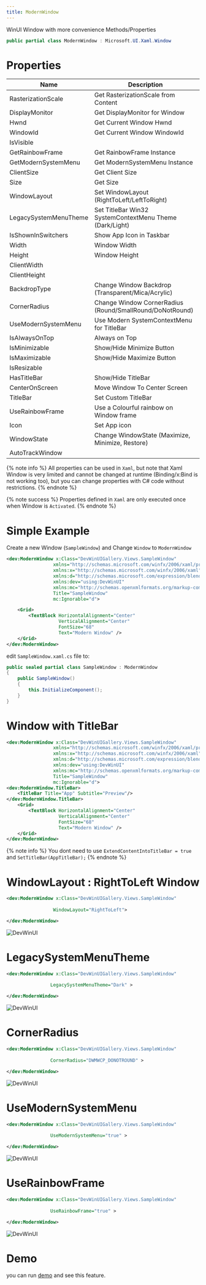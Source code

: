 ```yaml
---
title: ModernWindow
---
```


WinUI Window with more convenience Methods/Properties

```cs
public partial class ModernWindow : Microsoft.UI.Xaml.Window
```

# Properties

|Name|Description|
|-|-|
|RasterizationScale|Get RasterizationScale from Content|
|DisplayMonitor|Get DisplayMonitor for Window|
|Hwnd|Get Current Window Hwnd|
|WindowId|Get Current Window WindowId|
|IsVisible||
|GetRainbowFrame|Get RainbowFrame Instance|
|GetModernSystemMenu|Get ModernSystemMenu Instance|
|ClientSize|Get Client Size|
|Size|Get Size|
|WindowLayout|Set WindowLayout (RightToLeft/LeftToRight)|
|LegacySystemMenuTheme|Set TitleBar Win32 SystemContextMenu Theme (Dark/Light)|
|IsShownInSwitchers|Show App Icon in Taskbar|
|Width|Window Width|
|Height|Window Height|
|ClientWidth||
|ClientHeight||
|BackdropType|Change Window Backdrop (Transparent/Mica/Acrylic)|
|CornerRadius|Change Window CornerRadius (Round/SmallRound/DoNotRound)|
|UseModernSystemMenu|Use Modern SystemContextMenu for TitleBar|
|IsAlwaysOnTop|Always on Top|
|IsMinimizable|Show/Hide Minimize Button|
|IsMaximizable|Show/Hide Maximize Button|
|IsResizable||
|HasTitleBar|Show/Hide TitleBar|
|CenterOnScreen|Move Window To Center Screen|
|TitleBar|Set Custom TitleBar|
|UseRainbowFrame|Use a Colourful rainbow on Window frame|
|Icon|Set App icon|
|WindowState|Change WindowState (Maximize, Minimize, Restore)|
|AutoTrackWindow||

{% note info %}
All properties can be used in `Xaml`, but note that Xaml Window is very limited and cannot be changed at runtime (Binding/x:Bind is not working too), but you can change properties with C# code without restrictions.
{% endnote %}

{% note success %}
Properties defined in `Xaml` are only executed once when Window is `Activated`.
{% endnote %}


# Simple Example

Create a new Window (`SampleWindow`) and Change `Window` to `ModernWindow`
```xml
<dev:ModernWindow x:Class="DevWinUIGallery.Views.SampleWindow"
                 xmlns="http://schemas.microsoft.com/winfx/2006/xaml/presentation"
                 xmlns:x="http://schemas.microsoft.com/winfx/2006/xaml"
                 xmlns:d="http://schemas.microsoft.com/expression/blend/2008"
                 xmlns:dev="using:DevWinUI"
                 xmlns:mc="http://schemas.openxmlformats.org/markup-compatibility/2006"
                 Title="SampleWindow"
                 mc:Ignorable="d">

    <Grid>
        <TextBlock HorizontalAlignment="Center"
                   VerticalAlignment="Center"
                   FontSize="68"
                   Text="Modern Window" />
    </Grid>
</dev:ModernWindow>
```
edit `SampleWindow.xaml.cs` file to:

```cs
public sealed partial class SampleWindow : ModernWindow
{
    public SampleWindow()
    {
        this.InitializeComponent();
    }
}
```

# Window with TitleBar
```xml
<dev:ModernWindow x:Class="DevWinUIGallery.Views.SampleWindow"
                 xmlns="http://schemas.microsoft.com/winfx/2006/xaml/presentation"
                 xmlns:x="http://schemas.microsoft.com/winfx/2006/xaml"
                 xmlns:d="http://schemas.microsoft.com/expression/blend/2008"
                 xmlns:dev="using:DevWinUI"
                 xmlns:mc="http://schemas.openxmlformats.org/markup-compatibility/2006"
                 Title="SampleWindow"
                 mc:Ignorable="d">
<dev:ModernWindow.TitleBar>
    <TitleBar Title="App" Subtitle="Preview"/>
</dev:ModernWindow.TitleBar>
    <Grid>
        <TextBlock HorizontalAlignment="Center"
                   VerticalAlignment="Center"
                   FontSize="68"
                   Text="Modern Window" />
    </Grid>
</dev:ModernWindow>
```
{% note info %}
You dont need to use `ExtendContentIntoTitleBar = true` and `SetTitleBar(AppTitleBar);`
{% endnote %}

# WindowLayout : RightToLeft Window

```xml
<dev:ModernWindow x:Class="DevWinUIGallery.Views.SampleWindow"
                 
                 WindowLayout="RightToLeft">

</dev:ModernWindow>
```

![DevWinUI](https://raw.githubusercontent.com/ghost1372/DevWinUI-Resources/refs/heads/main/DevWinUI-Docs/Window-WindowLayoutRightToLeft.png)


# LegacySystemMenuTheme
```xml
<dev:ModernWindow x:Class="DevWinUIGallery.Views.SampleWindow"
                 
                LegacySystemMenuTheme="Dark" >

</dev:ModernWindow>
```
![DevWinUI](https://raw.githubusercontent.com/ghost1372/DevWinUI-Resources/refs/heads/main/DevWinUI-Docs/Window-LegacySystemMenuTheme.png)

# CornerRadius
```xml
<dev:ModernWindow x:Class="DevWinUIGallery.Views.SampleWindow"
                 
                CornerRadius="DWMWCP_DONOTROUND" >

</dev:ModernWindow>
```
![DevWinUI](https://raw.githubusercontent.com/ghost1372/DevWinUI-Resources/refs/heads/main/DevWinUI-Docs/Window-CornerRadius.png)

# UseModernSystemMenu
```xml
<dev:ModernWindow x:Class="DevWinUIGallery.Views.SampleWindow"
                 
                UseModernSystemMenu="true" >

</dev:ModernWindow>
```
![DevWinUI](https://raw.githubusercontent.com/ghost1372/DevWinUI-Resources/refs/heads/main/DevWinUI-Docs/Window-UseModernSystemMenu.png)

# UseRainbowFrame
```xml
<dev:ModernWindow x:Class="DevWinUIGallery.Views.SampleWindow"
                 
                UseRainbowFrame="true" >

</dev:ModernWindow>
```
![DevWinUI](https://raw.githubusercontent.com/ghost1372/DevWinUI-Resources/refs/heads/main/DevWinUI-Docs/Window-UseRainbowFrame.gif)

# Demo
you can run [demo](https://github.com/Ghost1372/DevWinUI) and see this feature.

